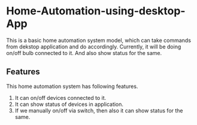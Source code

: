 # Home-Automation-using-desktop-App
This is a basic home automation system model, which can take commands from dekstop application and do accordingly. Currently, it will be doing on/off bulb connected to it.
And also show status for the same.
 
## Features
This home automation system has following features.
1) It can on/off devices connected to it.
2) It can show status of devices in application.
3) If we manually on/off via switch, then also it can show status for the same.


